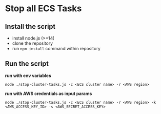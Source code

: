 # Stop all ECS Tasks

## Install the script

- install node.js (>=14)
- clone the repository
- run `npm install` command within repository

## Run the script

**run with env variables**

```
node ./stop-cluster-tasks.js -c <ECS cluster name> -r <AWS region>
```

**run with AWS credentials as input params**

```
node ./stop-cluster-tasks.js -c <ECS cluster name> -r <AWS region> -k <AWS_ACCESS_KEY_ID> -s <AWS_SECRET_ACCESS_KEY>
```